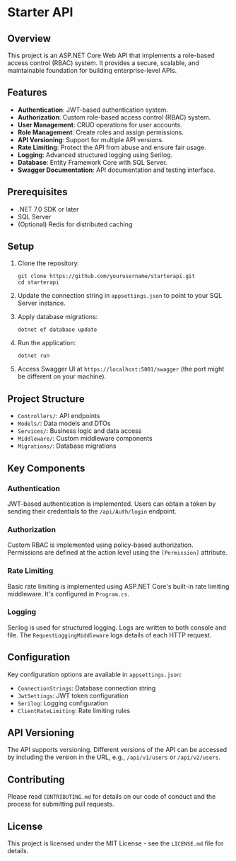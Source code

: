 # Starter API

## Overview

This project is an ASP.NET Core Web API that implements a role-based access control (RBAC) system. It provides a secure, scalable, and maintainable foundation for building enterprise-level APIs.

## Features

- **Authentication**: JWT-based authentication system.
- **Authorization**: Custom role-based access control (RBAC) system.
- **User Management**: CRUD operations for user accounts.
- **Role Management**: Create roles and assign permissions.
- **API Versioning**: Support for multiple API versions.
- **Rate Limiting**: Protect the API from abuse and ensure fair usage.
- **Logging**: Advanced structured logging using Serilog.
- **Database**: Entity Framework Core with SQL Server.
- **Swagger Documentation**: API documentation and testing interface.

## Prerequisites

- .NET 7.0 SDK or later
- SQL Server
- (Optional) Redis for distributed caching

## Setup

1. Clone the repository:
   ```
   git clone https://github.com/yourusername/starterapi.git
   cd starterapi
   ```

2. Update the connection string in `appsettings.json` to point to your SQL Server instance.

3. Apply database migrations:
   ```
   dotnet ef database update
   ```

4. Run the application:
   ```
   dotnet run
   ```

5. Access Swagger UI at `https://localhost:5001/swagger` (the port might be different on your machine).

## Project Structure

- `Controllers/`: API endpoints
- `Models/`: Data models and DTOs
- `Services/`: Business logic and data access
- `Middleware/`: Custom middleware components
- `Migrations/`: Database migrations

## Key Components

### Authentication

JWT-based authentication is implemented. Users can obtain a token by sending their credentials to the `/api/Auth/login` endpoint.

### Authorization

Custom RBAC is implemented using policy-based authorization. Permissions are defined at the action level using the `[Permission]` attribute.

### Rate Limiting

Basic rate limiting is implemented using ASP.NET Core's built-in rate limiting middleware. It's configured in `Program.cs`.

### Logging

Serilog is used for structured logging. Logs are written to both console and file. The `RequestLoggingMiddleware` logs details of each HTTP request.

## Configuration

Key configuration options are available in `appsettings.json`:

- `ConnectionStrings`: Database connection string
- `JwtSettings`: JWT token configuration
- `Serilog`: Logging configuration
- `ClientRateLimiting`: Rate limiting rules

## API Versioning

The API supports versioning. Different versions of the API can be accessed by including the version in the URL, e.g., `/api/v1/users` or `/api/v2/users`.

## Contributing

Please read `CONTRIBUTING.md` for details on our code of conduct and the process for submitting pull requests.

## License

This project is licensed under the MIT License - see the `LICENSE.md` file for details.